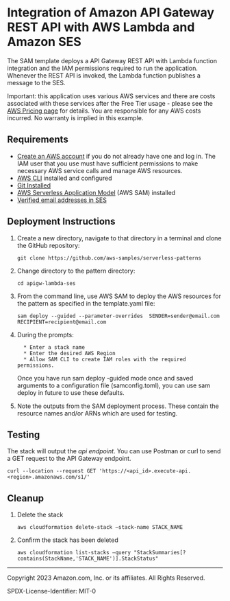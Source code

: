# Integration of Amazon API Gateway REST API with AWS Lambda and Amazon SES

The SAM template deploys a API Gateway REST API with Lambda function integration and the IAM permissions required to run the application. Whenever the REST API is invoked, the Lambda function publishes a message to the SES. 

Important: this application uses various AWS services and there are costs associated with these services after the Free Tier usage - please see the [AWS Pricing page](https://aws.amazon.com/pricing/) for details. You are responsible for any AWS costs incurred. No warranty is implied in this example.

## Requirements


* [Create an AWS account](https://portal.aws.amazon.com/gp/aws/developer/registration/index.html) if you do not already have one and log in. The IAM user that you use must have sufficient permissions to make necessary AWS service calls and manage AWS resources.
* [AWS CLI](https://docs.aws.amazon.com/cli/latest/userguide/install-cliv2.html) installed and configured
* [Git Installed](https://git-scm.com/book/en/v2/Getting-Started-Installing-Git)
* [AWS Serverless Application Model](https://docs.aws.amazon.com/serverless-application-model/latest/developerguide/serverless-sam-cli-install.html) (AWS SAM) installed
* [Verified email addresses in SES](https://docs.aws.amazon.com/ses/latest/dg/creating-identities.html#just-verify-email-proc)

## Deployment Instructions


1. Create a new directory, navigate to that directory in a terminal and clone the GitHub repository:
    ``` 
    git clone https://github.com/aws-samples/serverless-patterns
    ``` 
    
2. Change directory to the pattern directory:
    ``` 
    cd apigw-lambda-ses
    ``` 
3. From the command line, use AWS SAM to deploy the AWS resources for the pattern as specified in the template.yaml file:
    ``` 
    sam deploy --guided --parameter-overrides  SENDER=sender@email.com RECIPIENT=recipient@email.com
    ``` 
4. During the prompts:
    
         * Enter a stack name
         * Enter the desired AWS Region
         * Allow SAM CLI to create IAM roles with the required permissions.
    
    Once you have run sam deploy -guided mode once and saved arguments to a configuration file (samconfig.toml), you can use sam deploy in future to use these defaults.
    
5. Note the outputs from the SAM deployment process. These contain the resource names and/or ARNs which are used for testing.
    

## Testing

The stack will output the *api endpoint*. You can use Postman or curl to send a GET request to the API Gateway endpoint.

```
curl --location --request GET 'https://<api_id>.execute-api.<region>.amazonaws.com/s1/'
```


## Cleanup


1. Delete the stack 
    ```
    aws cloudformation delete-stack —stack-name STACK_NAME
    ```
2. Confirm the stack has been deleted 
    ```
    aws cloudformation list-stacks —query "StackSummaries[?contains(StackName,'STACK_NAME')].StackStatus"
    ```

----
Copyright 2023 Amazon.com, Inc. or its affiliates. All Rights Reserved.

SPDX-License-Identifier: MIT-0
